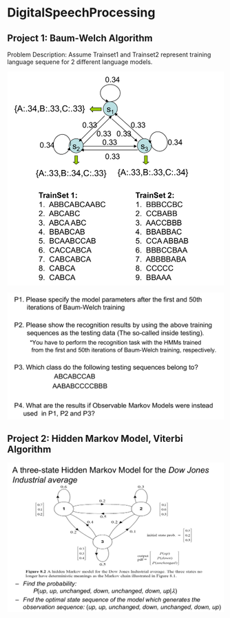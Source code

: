 # DigitalSpeechProcessing

## Project 1: Baum-Welch Algorithm

Problem Description:
Assume Trainset1 and Trainset2 represent training language sequene for 2 different language models.

![My animated logo](./Project1/p1.png)

![My animated logo](./Project1/p2.png)

## Project 2: Hidden Markov Model, Viterbi Algorithm


![My animated logo](./Project2/p1.png)
